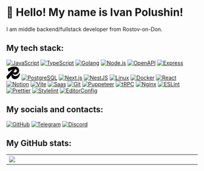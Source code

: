 # 👋 Hello! My name is Ivan Polushin!

I am middle backend/fullstack developer from Rostov-on-Don.

## My tech stack:

<p align="left">
<a href="https://developer.mozilla.org/en-US/docs/Web/JavaScript" target="_blank" rel="noreferrer"
  ><img
    src="https://raw.githubusercontent.com/simple-icons/simple-icons/develop/icons/javascript.svg"
    width="36"
    height="36"
    alt="JavaScript"
/></a>
<a href="https://www.typescriptlang.org" target="_blank" rel="noreferrer"
  ><img
    src="https://raw.githubusercontent.com/simple-icons/simple-icons/develop/icons/typescript.svg"
    width="36"
    height="36"
    alt="TypeScript"
/></a>
<a href="https://go.dev" target="_blank" rel="noreferrer"
  ><img
    src="https://raw.githubusercontent.com/simple-icons/simple-icons/develop/icons/go.svg"
    width="36"
    height="36"
    alt="Golang"
/></a>
<a href="https://nodejs.org" target="_blank" rel="noreferrer"
  ><img
    src="https://raw.githubusercontent.com/simple-icons/simple-icons/develop/icons/nodedotjs.svg"
    width="36"
    height="36"
    alt="Node.js"
/></a>
<a href="https://www.openapis.org" target="_blank" rel="noreferrer"
  ><img
    src="https://raw.githubusercontent.com/simple-icons/simple-icons/develop/icons/openapiinitiative.svg"
    width="36"
    height="36"
    alt="OpenAPI"
/></a>
<a href="https://expressjs.com" target="_blank" rel="noreferrer"
  ><img
    src="https://raw.githubusercontent.com/simple-icons/simple-icons/develop/icons/express.svg"
    width="36"
    height="36"
    alt="Express"
/></a>
<a href="https://redis.io" target="_blank" rel="noreferrer"
  ><img
    src="https://raw.githubusercontent.com/simple-icons/simple-icons/develop/icons/redis.svg"
    width="36"
    height="36"
    alt="Redis"
/></a>
<a href="https://www.postgresql.org" target="_blank" rel="noreferrer"
  ><img
    src="https://raw.githubusercontent.com/simple-icons/simple-icons/develop/icons/postgresql.svg"
    width="36"
    height="36"
    alt="PostgreSQL"
/></a>
<a href="https://nextjs.org" target="_blank" rel="noreferrer"
  ><img
    src="https://raw.githubusercontent.com/simple-icons/simple-icons/develop/icons/nextdotjs.svg"
    width="36"
    height="36"
    alt="Next.js"
/></a>
<a href="https://docs.nestjs.com" target="_blank" rel="noreferrer"
  ><img
    src="https://raw.githubusercontent.com/simple-icons/simple-icons/develop/icons/nestjs.svg"
    width="36"
    height="36"
    alt="NestJS"
/></a>
<a href="https://www.linux.org" target="_blank" rel="noreferrer"
  ><img
    src="https://raw.githubusercontent.com/simple-icons/simple-icons/develop/icons/linux.svg"
    width="36"
    height="36"
    alt="Linux"
/></a>
<a href="https://www.docker.com" target="_blank" rel="noreferrer"
  ><img
    src="https://raw.githubusercontent.com/simple-icons/simple-icons/develop/icons/docker.svg"
    width="36"
    height="36"
    alt="Docker"
/></a>
<a href="https://reactjs.org" target="_blank" rel="noreferrer"
  ><img
    src="https://raw.githubusercontent.com/simple-icons/simple-icons/develop/icons/react.svg"
    width="36"
    height="36"
    alt="React"
/></a>
<a href="https://www.notion.so" target="_blank" rel="noreferrer"
  ><img
    src="https://raw.githubusercontent.com/simple-icons/simple-icons/develop/icons/notion.svg"
    width="36"
    height="36"
    alt="Notion"
/></a>
<a href="https://vitejs.dev" target="_blank" rel="noreferrer"
  ><img
    src="https://raw.githubusercontent.com/simple-icons/simple-icons/develop/icons/vite.svg"
    width="36"
    height="36"
    alt="Vite"
/></a>
<a href="https://sass-lang.com" target="_blank" rel="noreferrer"
  ><img
    src="https://raw.githubusercontent.com/simple-icons/simple-icons/develop/icons/sass.svg"
    width="36"
    height="36"
    alt="Saas"
/></a>
<a href="https://git-scm.com" target="_blank" rel="noreferrer"
  ><img
    src="https://raw.githubusercontent.com/simple-icons/simple-icons/develop/icons/git.svg"
    width="36"
    height="36"
    alt="Git"
/></a>
<a href="https://pptr.dev" target="_blank" rel="noreferrer"
  ><img
    src="https://raw.githubusercontent.com/simple-icons/simple-icons/develop/icons/puppeteer.svg"
    width="36"
    height="36"
    alt="Puppeteer"
/></a>
<a href="https://trpc.io" target="_blank" rel="noreferrer"
  ><img
    src="https://raw.githubusercontent.com/simple-icons/simple-icons/develop/icons/trpc.svg"
    width="36"
    height="36"
    alt="tRPC"
/></a>
<a href="https://nginx.org" target="_blank" rel="noreferrer"
  ><img
    src="https://raw.githubusercontent.com/simple-icons/simple-icons/develop/icons/nginx.svg"
    width="36"
    height="36"
    alt="Nginx"
/></a>
<a href="https://eslint.org" target="_blank" rel="noreferrer"
  ><img
    src="https://raw.githubusercontent.com/simple-icons/simple-icons/develop/icons/eslint.svg"
    width="36"
    height="36"
    alt="ESLint"
/></a>
<a href="https://prettier.io" target="_blank" rel="noreferrer"
  ><img
    src="https://raw.githubusercontent.com/simple-icons/simple-icons/develop/icons/prettier.svg"
    width="36"
    height="36"
    alt="Prettier"
/></a>
<a href="https://stylelint.io" target="_blank" rel="noreferrer"
  ><img
    src="https://raw.githubusercontent.com/simple-icons/simple-icons/develop/icons/stylelint.svg"
    width="36"
    height="36"
    alt="Stylelint"
/></a>
<a href="https://editorconfig.org" target="_blank" rel="noreferrer"
  ><img
    src="https://raw.githubusercontent.com/simple-icons/simple-icons/develop/icons/editorconfig.svg"
    width="36"
    height="36"
    alt="EditorConfig"
/></a>
</p>

## My socials and contacts:

<p align="left">
<a href="https://github.com/polioan" target="_blank" rel="noreferrer"
  ><img
    src="https://raw.githubusercontent.com/simple-icons/simple-icons/develop/icons/github.svg"
    width="36"
    height="36"
    alt="GitHub"
/></a>
<a href="https://t.me/polioan" target="_blank" rel="noreferrer"
  ><img
    src="https://raw.githubusercontent.com/simple-icons/simple-icons/develop/icons/telegram.svg"
    width="36"
    height="36"
    alt="Telegram"
/></a>
<a href="https://discord.com/users/polioann" target="_blank" rel="noreferrer"
  ><img
    src="https://raw.githubusercontent.com/simple-icons/simple-icons/develop/icons/discord.svg"
    width="36"
    height="36"
    alt="Discord"
/></a>
</p>

## My GitHub stats:

<p align="center">
<table>
  <tr>
    <td>
      <img
        width="550px"
        align="left"
        src="https://github-readme-stats.vercel.app/api?username=polioan&hide_border=true&layout=compact&hide_title=true&show_icons=true&theme=dark&icon_color=5194f0&bg_color=0d1117"
      />
    </td>
    <td>
      <img
        width="550px"
        src="https://github-readme-stats.vercel.app/api/top-langs/?username=polioan&hide=html&layout=compact&hide_border=true&hide_title=true&theme=dark&icon_color=5194f0&bg_color=0d1117"
      />
    </td>
  </tr>
</table>
</p>